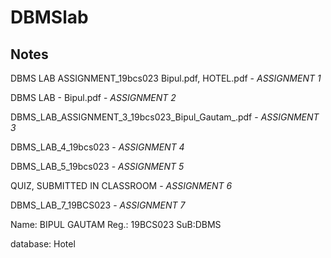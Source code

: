 # DBMSlab

## Notes 

DBMS LAB ASSIGNMENT_19bcs023 Bipul.pdf, HOTEL.pdf - *ASSIGNMENT 1*


DBMS LAB - Bipul.pdf - *ASSIGNMENT 2*


DBMS_LAB_ASSIGNMENT_3_19bcs023_Bipul_Gautam_.pdf - *ASSIGNMENT 3*


DBMS_LAB_4_19bcs023 - *ASSIGNMENT 4*


DBMS_LAB_5_19bcs023 - *ASSIGNMENT 5*


QUIZ, SUBMITTED IN CLASSROOM - *ASSIGNMENT 6*


DBMS_LAB_7_19BCS023 - *ASSIGNMENT 7*

Name: BIPUL GAUTAM
Reg.: 19BCS023
SuB:DBMS

database: Hotel           
